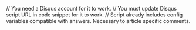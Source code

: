 // You need a Disqus account for it to work.
// You must update Disqus script URL in code snippet for it to work.
// Script already includes config variables compatible with answers. Necessary to article specific comments.
